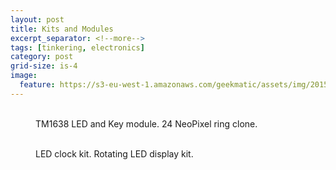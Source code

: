 ```yaml
---
layout: post
title: Kits and Modules
excerpt_separator: <!--more-->
tags: [tinkering, electronics]
category: post
grid-size: is-4
image:
  feature: https://s3-eu-west-1.amazonaws.com/geekmatic/assets/img/2015-05-25-14.jpg"
---
```

<figure class="half">
  <a href="https://s3-eu-west-1.amazonaws.com/geekmatic/assets/img/2015-05-25-13.jpg"><img src="https://s3-eu-west-1.amazonaws.com/geekmatic/assets/img/2015-05-25-13.jpg" alt=""></a>
    <a href="https://s3-eu-west-1.amazonaws.com/geekmatic/assets/img/2015-05-25-14.jpg"><img src="https://s3-eu-west-1.amazonaws.com/geekmatic/assets/img/2015-05-25-14.jpg" alt=""></a>
  <figcaption>TM1638 LED and Key module. 24 NeoPixel ring clone.</figcaption>
</figure>
<!--more-->
<figure class="half">
  <a href="https://s3-eu-west-1.amazonaws.com/geekmatic/assets/img/2015-05-25-15.jpg"><img src="https://s3-eu-west-1.amazonaws.com/geekmatic/assets/img/2015-05-25-15.jpg" alt=""></a>
  <a href="https://s3-eu-west-1.amazonaws.com/geekmatic/assets/img/2015-05-25-16.jpg"><img src="https://s3-eu-west-1.amazonaws.com/geekmatic/assets/img/2015-05-25-16.jpg" alt=""></a>
  <figcaption> LED clock kit. Rotating LED display kit.</figcaption>
</figure>